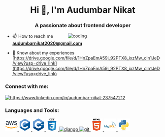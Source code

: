 <h1 align="center">Hi 👋, I'm Audumbar Nikat</h1>
<h3 align="center">A passionate about frontend developer</h3>


<img align="right" alt="coding" width="300" src="https://www.youtube.com/redirect?event=video_description&redir_token=QUFFLUhqbnlNRFBWa19Za0ljR2FyU2N5SERRXzlSdHBVd3xBQ3Jtc0ttaG1MY1R0RjhmOGJzSjdLZUpMSG9Wbms2elJPT2FiaUltRTNoWThjSTVzSjhzNVY0ZWdhSVQ3V0FlYkktVE9WSUJkM0NSN0NvWEN5SkkycVd4eWVLZGhUYXg5T3hGRkt3R1p2alc2ZTVqR2NuOG1Bbw&q=https%3A%2F%2Fuser-images.githubusercontent.com%2F55389276%2F140866485-8fb1c876-9a8f-4d6a-98dc-08c4981eaf70.gif&v=HD4cnRuSGN0">






- 📫 How to reach me **audumbarnikat2020@gmail.com**

- 📄 Know about my experiences [https://drive.google.com/file/d/1HnZpaEmA59i_92PTX8_ixzMw_cln1JeD/view?usp=drive_link](https://drive.google.com/file/d/1HnZpaEmA59i_92PTX8_ixzMw_cln1JeD/view?usp=drive_link)

<h3 align="left">Connect with me:</h3>
<p align="left">
<a href="https://linkedin.com/in/https://www.linkedin.com/in/audumbar-nikat-237547212" target="blank"><img align="center" src="https://raw.githubusercontent.com/rahuldkjain/github-profile-readme-generator/master/src/images/icons/Social/linked-in-alt.svg" alt="https://www.linkedin.com/in/audumbar-nikat-237547212" height="30" width="40" /></a>
</p>

<h3 align="left">Languages and Tools:</h3>
<p align="left"> <a href="https://aws.amazon.com" target="_blank" rel="noreferrer"> <img src="https://raw.githubusercontent.com/devicons/devicon/master/icons/amazonwebservices/amazonwebservices-original-wordmark.svg" alt="aws" width="40" height="40"/> </a> <a href="https://www.cprogramming.com/" target="_blank" rel="noreferrer"> <img src="https://raw.githubusercontent.com/devicons/devicon/master/icons/c/c-original.svg" alt="c" width="40" height="40"/> </a> <a href="https://www.w3schools.com/cpp/" target="_blank" rel="noreferrer"> <img src="https://raw.githubusercontent.com/devicons/devicon/master/icons/cplusplus/cplusplus-original.svg" alt="cplusplus" width="40" height="40"/> </a> <a href="https://www.w3schools.com/css/" target="_blank" rel="noreferrer"> <img src="https://raw.githubusercontent.com/devicons/devicon/master/icons/css3/css3-original-wordmark.svg" alt="css3" width="40" height="40"/> </a> <a href="https://www.djangoproject.com/" target="_blank" rel="noreferrer"> <img src="https://cdn.worldvectorlogo.com/logos/django.svg" alt="django" width="40" height="40"/> </a> <a href="https://git-scm.com/" target="_blank" rel="noreferrer"> <img src="https://www.vectorlogo.zone/logos/git-scm/git-scm-icon.svg" alt="git" width="40" height="40"/> </a> <a href="https://www.w3.org/html/" target="_blank" rel="noreferrer"> <img src="https://raw.githubusercontent.com/devicons/devicon/master/icons/html5/html5-original-wordmark.svg" alt="html5" width="40" height="40"/> </a> <a href="https://www.mysql.com/" target="_blank" rel="noreferrer"> <img src="https://raw.githubusercontent.com/devicons/devicon/master/icons/mysql/mysql-original-wordmark.svg" alt="mysql" width="40" height="40"/> </a> <a href="https://www.python.org" target="_blank" rel="noreferrer"> <img src="https://raw.githubusercontent.com/devicons/devicon/master/icons/python/python-original.svg" alt="python" width="40" height="40"/> </a> </p>
